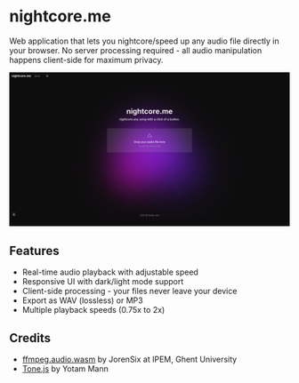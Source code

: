 # nightcore.me

Web application that lets you nightcore/speed up any audio file directly in your browser. No server processing required - all audio manipulation happens client-side for maximum privacy.

[![nightcore.me](./public/screenshot.jpeg)](https://nightcore.me)

## Features

- Real-time audio playback with adjustable speed
- Responsive UI with dark/light mode support
- Client-side processing - your files never leave your device
- Export as WAV (lossless) or MP3
- Multiple playback speeds (0.75x to 2x)

## Credits

- [ffmpeg.audio.wasm](https://github.com/JorenSix/ffmpeg.audio.wasm) by JorenSix at IPEM, Ghent University
- [Tone.js](https://github.com/Tonejs/Tone.js) by Yotam Mann
